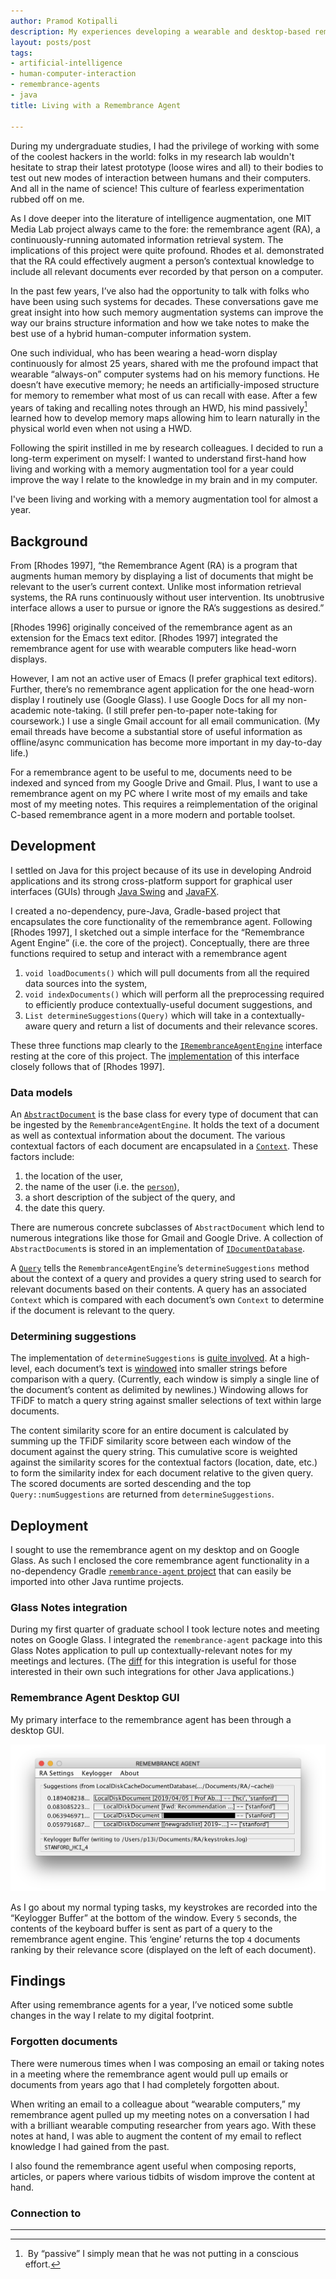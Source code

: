 ```yaml
---
author: Pramod Kotipalli
description: My experiences developing a wearable and desktop-based remembrance agent. I also examine the impact of living with an intelligent agent such as this has had on my cognition, memory recall, and how I organize my digital information.
layout: posts/post
tags:
- artificial-intelligence
- human-computer-interaction
- remembrance-agents
- java
title: Living with a Remembrance Agent

---
```


During my undergraduate studies, I had the privilege of working with some of the coolest hackers in the world: folks in my research lab wouldn't hesitate to strap their latest prototype (loose wires and all) to their bodies to test out new modes of interaction between humans and their computers. And all in the name of science! This culture of fearless experimentation rubbed off on me.

As I dove deeper into the literature of intelligence augmentation, one MIT Media Lab project always came to the fore: the remembrance agent (RA), a continuously-running automated information retrieval system. The implications of this project were quite profound. Rhodes et al. demonstrated that the RA could effectively augment a person’s contextual knowledge to include all relevant documents ever recorded by that person on a computer.

In the past few years, I’ve also had the opportunity to talk with folks who have been using such systems for decades. These conversations gave me great insight into how such memory augmentation systems can improve the way our brains structure information and how we take notes to make the best use of a hybrid human-computer information system.

One such individual, who has been wearing a head-worn display continuously for almost 25 years, shared with me the profound impact that wearable “always-on” computer systems had on his memory functions. He doesn’t have executive memory; he needs an artificially-imposed structure for memory to remember what most of us can recall with ease. After a few years of taking and recalling notes through an HWD, his mind passively[^ftnt1] learned how to develop memory maps allowing him to learn naturally in the physical world even when not using a HWD.

Following the spirit instilled in me by research colleagues. I decided to run a long-term experiment on myself: I wanted to understand first-hand how living and working with a memory augmentation tool for a year could improve the way I relate to the knowledge in my brain and in my computer.

I've been living and working with a memory augmentation tool for almost a year. 

## Background

From [Rhodes 1997], “the Remembrance Agent (RA) is a program that augments human memory by displaying a list of documents that might be relevant to the user’s current context. Unlike most information retrieval systems, the RA runs continuously without user intervention. Its unobtrusive interface allows a user to pursue or ignore the RA’s suggestions as desired.”

[Rhodes 1996] originally conceived of the remembrance agent as an extension for the Emacs text editor. [Rhodes 1997] integrated the remembrance agent for use with wearable computers like head-worn displays. 

However, I am not an active user of Emacs (I prefer graphical text editors). Further, there’s no remembrance agent application for the one head-worn display I routinely use (Google Glass). I use Google Docs for all my non-academic note-taking. (I still prefer pen-to-paper note-taking for coursework.) I use a single Gmail account for all email communication. (My email threads have become a substantial store of useful information as offline/async communication has become more important in my day-to-day life.)

For a remembrance agent to be useful to me, documents need to be indexed and synced from my Google Drive and Gmail. Plus, I want to use a remembrance agent on my PC where I write most of my emails and take most of my meeting notes. This requires a reimplementation of the original C-based remembrance agent in a more modern and portable toolset.

## Development

I settled on Java for this project because of its use in developing Android applications and its strong cross-platform support for graphical user interfaces (GUIs) through [Java Swing](https://www.google.com/url?q=https://en.wikipedia.org/wiki/Swing_\(Java\)&sa=D&ust=1590440791056000) and [JavaFX](https://www.google.com/url?q=https://en.wikipedia.org/wiki/JavaFX&sa=D&ust=1590440791057000).

I created a no-dependency, pure-Java, Gradle-based project that encapsulates the core functionality of the remembrance agent. Following [Rhodes 1997], I sketched out a simple interface for the “Remembrance Agent Engine” (i.e. the core of the project). Conceptually, there are three functions required to setup and interact with a remembrance agent

  1. `void loadDocuments()` which will pull documents from all the required data sources into the system,
  2. `void indexDocuments()` which will perform all the preprocessing required to efficiently produce contextually-useful document suggestions, and
  3. `List determineSuggestions(Query)` which will take in a contextually-aware query and return a list of documents and their relevance scores.



These three functions map clearly to the [`IRemembranceAgentEngine`](https://www.google.com/url?q=https://github.com/remembrance-agent/remembrance-agent/blob/v2.0.0/src/main/java/io/p13i/ra/engine/IRemembranceAgentEngine.java&sa=D&ust=1590440791058000) interface resting at the core of this project. The [implementation](https://www.google.com/url?q=https://github.com/remembrance-agent/remembrance-agent/blob/v2.0.0/src/main/java/io/p13i/ra/engine/RemembranceAgentEngine.java&sa=D&ust=1590440791059000) of this interface closely follows that of [Rhodes 1997]. 


### Data models

An [`AbstractDocument`](https://www.google.com/url?q=https://github.com/remembrance-agent/remembrance-agent/blob/v2.0.0/src/main/java/io/p13i/ra/models/AbstractDocument.java&sa=D&ust=1590440791060000) is the base class for every type of document that can be ingested by the `RemembranceAgentEngine`. It holds the text of a document as well as contextual information about the document. The various contextual factors of each document are encapsulated in a [`Context`](https://www.google.com/url?q=https://github.com/remembrance-agent/remembrance-agent/blob/v2.0.0/src/main/java/io/p13i/ra/models/Context.java&sa=D&ust=1590440791060000). These factors include:

  1. the location of the user,
  2. the name of the user (i.e. the [`person`](https://www.google.com/url?q=https://github.com/remembrance-agent/remembrance-agent/blob/v2.0.0/src/main/java/io/p13i/ra/models/Context.java%23L13&sa=D&ust=1590440791061000)),
  3. a short description of the subject of the query, and
  4. the date this query.



There are numerous concrete subclasses of `AbstractDocument` which lend to numerous integrations like those for Gmail and Google Drive. A collection of `AbstractDocument`s is stored in an implementation of [`IDocumentDatabase`](https://www.google.com/url?q=https://github.com/remembrance-agent/remembrance-agent/blob/v2.0.0/src/main/java/io/p13i/ra/databases/IDocumentDatabase.java%23L6&sa=D&ust=1590440791061000).

A [`Query`](https://www.google.com/url?q=https://github.com/remembrance-agent/remembrance-agent/blob/v2.0.0/src/main/java/io/p13i/ra/models/Query.java&sa=D&ust=1590440791062000) tells the `RemembranceAgentEngine`’s `determineSuggestions` method about the context of a query and provides a query string used to search for relevant documents based on their contents. A query has an associated `Context` which is compared with each document’s own `Context` to determine if the document is relevant to the query.

### Determining suggestions

The implementation of `determineSuggestions` is [quite involved](https://www.google.com/url?q=https://github.com/remembrance-agent/remembrance-agent/blob/v2.0.0/src/main/java/io/p13i/ra/engine/RemembranceAgentEngine.java%23L38-L100&sa=D&ust=1590440791063000). At a high-level, each document’s text is [windowed](https://www.google.com/url?q=https://github.com/remembrance-agent/remembrance-agent/blob/03a7280872bfb1d6e6188d33836fa6fd1f45c6fe/src/main/java/io/p13i/ra/utils/WordVector.java%23L29&sa=D&ust=1590440791063000) into smaller strings before comparison with a query. (Currently, each window is simply a single line of the document’s content as delimited by newlines.) Windowing allows for TFiDF to match a query string against smaller selections of text within large documents.

The content similarity score for an entire document is calculated by summing up the TFiDF similarity score between each window of the document against the query string. This cumulative score is weighted against the similarity scores for the contextual factors (location, date, etc.) to form the similarity index for each document relative to the given query. The scored documents are sorted descending and the top `Query::numSuggestions` are returned from `determineSuggestions`.


## Deployment

I sought to use the remembrance agent on my desktop and on Google Glass. As such I enclosed the core remembrance agent functionality in a no-dependency Gradle [`remembrance-agent`](https://www.google.com/url?q=https://github.com/remembrance-agent/remembrange-agent&sa=D&ust=1590440791065000)[ project](https://www.google.com/url?q=https://github.com/remembrance-agent/remembrange-agent&sa=D&ust=1590440791065000) that can easily be imported into other Java runtime projects.

### Glass Notes integration

During my first quarter of graduate school I took lecture notes and meeting notes on Google Glass. I integrated the `remembrance-agent` package into this Glass Notes application to pull up contextually-relevant notes for my meetings and lectures. (The [diff](https://www.google.com/url?q=https://github.com/glass-notes/glass-notes-app/commit/09eb5c01fff2b5fcab9700dddced27824f8a5310&sa=D&ust=1590440791066000) for this integration is useful for those interested in their own such integrations for other Java applications.)

### Remembrance Agent Desktop GUI

My primary interface to the remembrance agent has been through a desktop GUI. 

![](/static/images/2020-05-15-living-with-remembrance-agent/image1.png)

As I go about my normal typing tasks, my keystrokes are recorded into the “Keylogger Buffer” at the bottom of the window. Every `5` seconds, the contents of the keyboard buffer is sent as part of a query to the remembrance agent engine. This ‘engine’ returns the top `4` documents ranking by their relevance score (displayed on the left of each document).

## Findings

After using remembrance agents for a year, I’ve noticed some subtle changes in the way I relate to my digital footprint.

### Forgotten documents

There were numerous times when I was composing an email or taking notes in a meeting where the remembrance agent would pull up emails or documents from years ago that I had completely forgotten about.

When writing an email to a colleague about “wearable computers,” my remembrance agent pulled up my meeting notes on a conversation I had with a brilliant wearable computing researcher from years ago. With these notes at hand, I was able to augment the content of my email to reflect knowledge I had gained from the past.

I also found the remembrance agent useful when composing reports, articles, or papers where various tidbits of wisdom improve the content at hand.

### Connection to 

---
[^ftnt1]:  By “passive” I simply mean that he was not putting in a conscious effort.